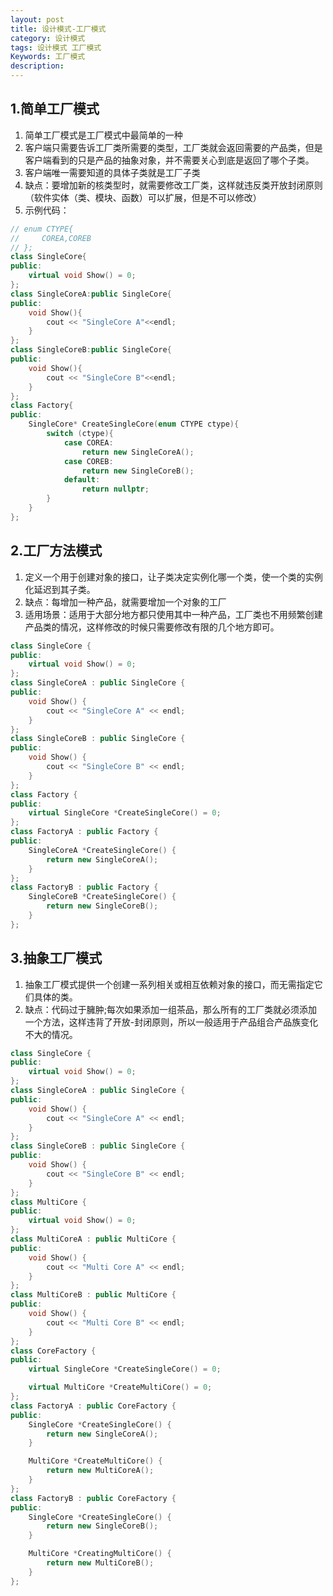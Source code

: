 ```yaml
---
layout: post
title: 设计模式-工厂模式
category: 设计模式
tags: 设计模式 工厂模式
Keywords: 工厂模式
description:
---
```

## 1.简单工厂模式
1. 简单工厂模式是工厂模式中最简单的一种
2. 客户端只需要告诉工厂类所需要的类型，工厂类就会返回需要的产品类，但是客户端看到的只是产品的抽象对象，并不需要关心到底是返回了哪个子类。
3. 客户端唯一需要知道的具体子类就是工厂子类
4. 缺点：要增加新的核类型时，就需要修改工厂类，这样就违反类开放封闭原则（软件实体（类、模块、函数）可以扩展，但是不可以修改）
5. 示例代码：
```cpp
// enum CTYPE{
//     COREA,COREB
// };
class SingleCore{
public:
    virtual void Show() = 0;
};
class SingleCoreA:public SingleCore{
public:
    void Show(){
        cout << "SingleCore A"<<endl;
    }
};
class SingleCoreB:public SingleCore{
public:
    void Show(){
        cout << "SingleCore B"<<endl;
    }
};
class Factory{
public:
    SingleCore* CreateSingleCore(enum CTYPE ctype){
        switch (ctype){
            case COREA:
                return new SingleCoreA();
            case COREB:
                return new SingleCoreB();
            default:
                return nullptr;
        }
    }
};
```

## 2.工厂方法模式
1. 定义一个用于创建对象的接口，让子类决定实例化哪一个类，使一个类的实例化延迟到其子类。
2. 缺点：每增加一种产品，就需要增加一个对象的工厂
3. 适用场景：适用于大部分地方都只使用其中一种产品，工厂类也不用频繁创建产品类的情况，这样修改的时候只需要修改有限的几个地方即可。
```cpp
class SingleCore {
public:
    virtual void Show() = 0;
};
class SingleCoreA : public SingleCore {
public:
    void Show() {
        cout << "SingleCore A" << endl;
    }
};
class SingleCoreB : public SingleCore {
public:
    void Show() {
        cout << "SingleCore B" << endl;
    }
};
class Factory {
public:
    virtual SingleCore *CreateSingleCore() = 0;
};
class FactoryA : public Factory {
public:
    SingleCoreA *CreateSingleCore() {
        return new SingleCoreA();
    }
};
class FactoryB : public Factory {
    SingleCoreB *CreateSingleCore() {
        return new SingleCoreB();
    }
};
```

## 3.抽象工厂模式
1. 抽象工厂模式提供一个创建一系列相关或相互依赖对象的接口，而无需指定它们具体的类。
2. 缺点：代码过于臃肿;每次如果添加一组茶品，那么所有的工厂类就必须添加一个方法，这样违背了开放-封闭原则，所以一般适用于产品组合产品族变化不大的情况。

```cpp
class SingleCore {
public:
    virtual void Show() = 0;
};
class SingleCoreA : public SingleCore {
public:
    void Show() {
        cout << "SingleCore A" << endl;
    }
};
class SingleCoreB : public SingleCore {
public:
    void Show() {
        cout << "SingleCore B" << endl;
    }
};
class MultiCore {
public:
    virtual void Show() = 0;
};
class MultiCoreA : public MultiCore {
public:
    void Show() {
        cout << "Multi Core A" << endl;
    }
};
class MultiCoreB : public MultiCore {
public:
    void Show() {
        cout << "Multi Core B" << endl;
    }
};
class CoreFactory {
public:
    virtual SingleCore *CreateSingleCore() = 0;

    virtual MultiCore *CreateMultiCore() = 0;
};
class FactoryA : public CoreFactory {
public:
    SingleCore *CreateSingleCore() {
        return new SingleCoreA();
    }

    MultiCore *CreateMultiCore() {
        return new MultiCoreA();
    }
};
class FactoryB : public CoreFactory {
public:
    SingleCore *CreateSingleCore() {
        return new SingleCoreB();
    }

    MultiCore *CreatingMultiCore() {
        return new MultiCoreB();
    }
};
```
